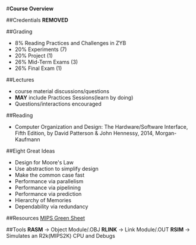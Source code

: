 #__Course Overview__

##Credentials
**REMOVED**

##Grading

* 8% Reading Practices and Challenges in ZYB
* 20% Experiments (7)
* 20% Project (1)
* 26% Mid-Term Exams (3)
* 26% Final Exam (1)

##Lectures 
* course material discussions/questions
* **MAY** include Practices Sessions(learn by doing)
* Questions/interactions encouraged

##Reading
* Computer Organization and Design: The Hardware/Software Interface, Fifth Edition, by David Patterson & John Hennessy, 2014, Morgan-Kaufmann

##Eight Great Ideas
* Design for Moore's Law
* Use abstraction to simplify design
* Make the common case fast
* Performance via parallelism
* Performance via pipelining
* Performance via prediction
* Hierarchy of Memories
* Dependability via redundancy


##Resources
[MIPS Green Sheet](https://inst.eecs.berkeley.edu/~cs61c/resources/MIPS_Green_Sheet.pdf)

##Tools
__RASM__ -> Object Module/.OBJ
__RLINK__ -> Link Module/.OUT
__RSIM__ -> Simulates an R2k(MIPS2K) CPU and Debugs